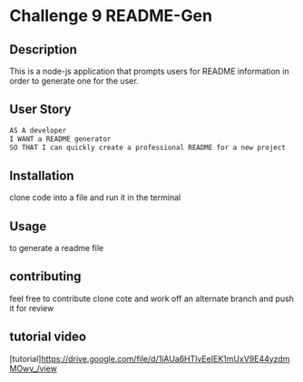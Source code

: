 # Challenge 9 README-Gen

## Description

This is a node-js application that prompts users for README information in order to generate one for the user.


## User Story

```md
AS A developer
I WANT a README generator
SO THAT I can quickly create a professional README for a new project
```

## Installation
clone code into a file  and run it in the terminal 

## Usage
to generate a readme file

## contributing 
feel free to contribute clone cote and work off an alternate branch and push it for review

## tutorial video

[tutorial]https://drive.google.com/file/d/1jAUa6HTlvEeIEK1mUxV9E44yzdmMOwv_/view